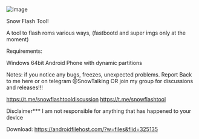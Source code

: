 ![image](https://user-images.githubusercontent.com/71605881/117222827-64c46380-adda-11eb-85a9-fe104ca73b5f.png)


Snow Flash Tool!

A tool to flash roms various ways, (fastbootd and super imgs only at the moment)



Requirements:

Windows 64bit
Android Phone with dynamic partitions

Notes: if you notice any bugs, freezes, unexpected problems. Report Back to me here or on telegram @SnowTalking
OR join my group for discussions and releases!!!

https://t.me/snowflashtooldiscussion
https://t.me/snowflashtool

Disclaimer*** I am not responsible for anything that has happened to your device

Download: https://androidfilehost.com/?w=files&flid=325135
